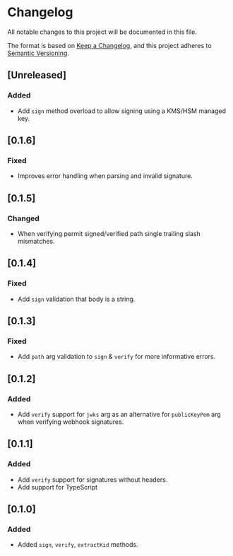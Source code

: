 # Changelog
All notable changes to this project will be documented in this file.

The format is based on [Keep a Changelog](https://keepachangelog.com/en/1.0.0/),
and this project adheres to [Semantic Versioning](https://semver.org/spec/v2.0.0.html).

## [Unreleased]
### Added
- Add `sign` method overload to allow signing using a KMS/HSM managed key.

## [0.1.6]
### Fixed
- Improves error handling when parsing and invalid signature.

## [0.1.5]
### Changed
- When verifying permit signed/verified path single trailing slash mismatches.

## [0.1.4]
### Fixed
- Add `sign` validation that body is a string.

## [0.1.3]
### Fixed
- Add `path` arg validation to `sign` & `verify` for more informative errors.

## [0.1.2]
### Added
- Add `verify` support for `jwks` arg as an alternative for `publicKeyPem` arg when verifying webhook signatures.

## [0.1.1]
### Added
- Add `verify` support for signatures without headers.
- Add support for TypeScript

## [0.1.0]
### Added
- Added `sign`, `verify`, `extractKid` methods.
